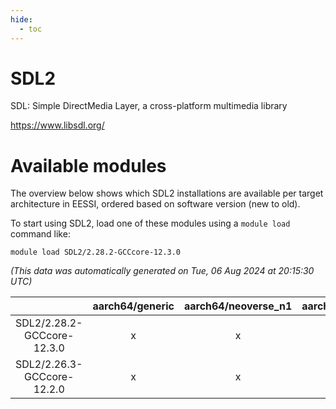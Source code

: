 ```yaml
---
hide:
  - toc
---
```


SDL2
====


SDL: Simple DirectMedia Layer, a cross-platform multimedia library

https://www.libsdl.org/
# Available modules


The overview below shows which SDL2 installations are available per target architecture in EESSI, ordered based on software version (new to old).

To start using SDL2, load one of these modules using a `module load` command like:

```shell
module load SDL2/2.28.2-GCCcore-12.3.0
```

*(This data was automatically generated on Tue, 06 Aug 2024 at 20:15:30 UTC)*  

| |aarch64/generic|aarch64/neoverse_n1|aarch64/neoverse_v1|x86_64/generic|x86_64/amd/zen2|x86_64/amd/zen3|x86_64/amd/zen4|x86_64/intel/haswell|x86_64/intel/skylake_avx512|
| :---: | :---: | :---: | :---: | :---: | :---: | :---: | :---: | :---: | :---: |
|SDL2/2.28.2-GCCcore-12.3.0|x|x|x|x|x|x|x|x|x|
|SDL2/2.26.3-GCCcore-12.2.0|x|x|x|x|x|x|-|x|x|
